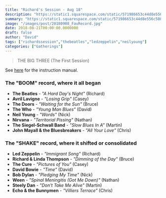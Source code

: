 ```yaml
---
title: "Richard's Session - Aug 18"
description: "https://static1.squarespace.com/static/571986653c44d8e556c508d5/t/5b934a846d2a7348d76e6da0/1536379526456/TheBigThree.pdf"
summary: "https://static1.squarespace.com/static/571986653c44d8e556c508d5/t/5b934a846d2a7348d76e6da0/1536379526456/TheBigThree.pdf"
image: "/images/post/20180908_FavRecord.jpg"
date: 2018-08-21T00:00:00.0000000
draft: false
author: "David"
tags: ["richardssession","thebeatles","ledzeppelin","neilyoung"]
categories: ["Gatherings"]
---
```

> THE BIG THREE (The First Session)

See [here](/pdf/TheBigThree.pdf) for the instruction manual.

### The "BOOM" record, where it all began
- **The Beatles** - _"A Hard Day's Night"_ (Richard)
- **Avril Lavigne** - _"Losing Grip"_ (Casey)
- **The Doors** - _"Waiting for the Sun"_ (Bruce)
- **The Who** - _"Young Man Blues"_ (David)
- **Neil Young** - _"Words"_ (Nick)
- **Nirvana** - _"Territorial Pissing"_ (Nathan)
- **The Siegel‐Schwall Band** - _"Slow Blues In A"_ (Martin)
- **John Mayall & the Bluesbreakers** - _"All Your Love"_ (Chris)
### The "SHAKE" record, where it shifted or consolidated
- **Led Zeppelin** - _"Immigrant Song"_ (Richard)
- **Richard & Linda Thompson** - _"Dimming of the Day"_ (Bruce)
- **The Cure** - _"Pictures of You"_ (Casey)
- **David Bowie** - _"Time"_ (David)
- **Bob Dylan** - _"Pledging My Time"_ (Nick)
- **Ween** - _"Spinal Meningitis (Got Me Down)"_ (Nathan)
- **Steely Dan** - _"Don't Take Me Alive"_ (Martin)
- **Echo & the Bunnymen** - _"Villiers Terrace"_ (Chris)

